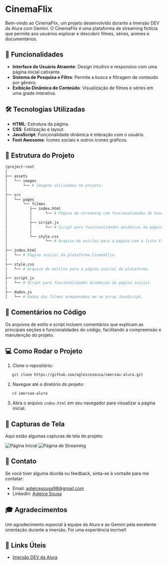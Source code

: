 # CinemaFlix

Bem-vindo ao CinemaFlix, um projeto desenvolvido durante a Imersão DEV da Alura com Gemini. O CinemaFlix é uma plataforma de streaming fictícia que permite aos usuários explorar e descobrir filmes, séries, animes e documentários.

## 🚀 Funcionalidades

- **Interface de Usuário Atraente**: Design intuitivo e responsivo com uma página inicial cativante.
- **Sistema de Pesquisa e Filtro**: Permite a busca e filtragem de conteúdo por gênero.
- **Exibição Dinâmica de Conteúdo**: Visualização de filmes e séries em uma grade interativa.

## 🛠 Tecnologias Utilizadas

- **HTML**: Estrutura da página.
- **CSS**: Estilização e layout.
- **JavaScript**: Funcionalidade dinâmica e interação com o usuário.
- **Font Awesome**: Ícones sociais e outros ícones gráficos.

## 📁 Estrutura do Projeto

```bash
/project-root
│
├── assets
│   └── images
│       └── # Imagens utilizadas no projeto.
│
├── src
│   └── pages
│       └── filmes
│          ├── index.html
│          │      └── # Página de streaming com funcionalidades de busca e filtro.
│          │
│          ├── script.js
│          │      └── # Script para funcionalidades dinâmicas da página de streaming.
│          │
│          └── style.css
│                 └── # Arquivo de estilos para a página com a lista Filmes.
│
├── index.html
│   └── # Página inicial da plataforma CinemaFlix.
│
├── style.css
│   └── # Arquivo de estilos para a página inicial da plataforma.
│
├── script.js
│   └── # Script para funcionalidades dinâmicas da página inicial.
|
├── dados.js
│   └── # Dados dos filmes armazenados em um array JavaScript.
```

## 📑 Comentários no Código

Os arquivos de estilo e script incluem comentários que explicam as principais seções e funcionalidades do código, facilitando a compreensão e manutenção do projeto.

## 💻 Como Rodar o Projeto

1. Clone o repositório:
   
```bash
   git clone https://github.com/agleicesousa/imersao-alura.git
```

2. Navegue até o diretório do projeto:
   
```bash
   cd imersao-alura
```

3. Abra o arquivo `index.html` em seu navegador para visualizar a página inicial.

## 📸 Capturas de Tela

Aqui estão algumas capturas de tela do projeto:

![Página Inicial](assets/images/inicio.png)
![Página de Streaming](assets/images/filmes.png)

## 📧 Contato

Se você tiver alguma dúvida ou feedback, sinta-se à vontade para me contatar:

- Email: agleicesousa98@gmail.com
- LinkedIn: [Agleice Sousa](https://www.linkedin.com/in/agleice-sousa)

## 🎓 Agradecimentos

Um agradecimento especial à equipe da Alura e ao Gemini pela excelente orientação durante a imersão. Foi uma experiência incrível!

## 🔗 Links Úteis

- [Imersão DEV da Alura](https://www.alura.com.br/imersao-dev-google-gemini)
